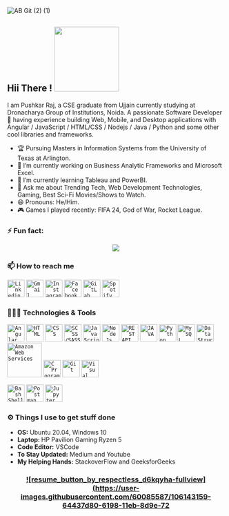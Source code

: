 ![AB Git (2) (1)](https://user-images.githubusercontent.com/60085587/106122868-37cf3780-617f-11eb-943c-5acf9cc769da.png)

## Hii There !  <img src="https://user-images.githubusercontent.com/60085587/106126179-11ab9680-6183-11eb-9059-8077bb11f3a9.gif" width="150"> 

I am Pushkar Raj, a CSE graduate from Ujjain currently studying at Dronacharya Group of Institutions, Noida. A passionate Software Developer 🚀 having experience building Web, Mobile, and Desktop applications with Angular / JavaScript / HTML/CSS / Nodejs / Java / Python and some other cool libraries and frameworks.

- 🏆 Pursuing Masters in Information Systems from the University of Texas at Arlington.
- 🔭 I’m currently working on Business Analytic Frameworks and Microsoft Excel.
- 🌱 I’m currently learning Tableau and PowerBI.
- 💬 Ask me about Trending Tech, Web Development Technologies, Gaming, Best Sci-Fi Movies/Shows to Watch.
- 😄 Pronouns: He/Him.
- 🎮 Games I played recently: FIFA 24, God of War, Rocket League.

### ⚡ Fun fact: <br/> 
<p align="center"><img src="https://readme-jokes.vercel.app/api?bgColor=%23212529&textColor=%23ffddd2&qColor=%23f94144&aColor=%2390be6d&borderColor=%23f9c74f&codeColor=%23f9c74f"></p>

### 📫 How to reach me
<code><a href="https://www.linkedin.com/in/ankit-bhatia12/"><img src="https://user-images.githubusercontent.com/60085587/106135088-766bee80-618d-11eb-9a86-cf9ca3ba565b.png" width="40" title="Linkedin"></a></code>
<code><a href="ankit.bhatia1220@gmail.com"><img src="https://user-images.githubusercontent.com/60085587/106135086-753ac180-618d-11eb-800b-25533f481237.png" width="40" title="Gmail"></a></code>
<code><a href="https://www.instagram.com/ankit1222000/"><img src="https://user-images.githubusercontent.com/60085587/106135075-6fdd7700-618d-11eb-9158-7f47f322051c.png" width="40" title="Instagram"></a></code>
<code><a href="https://www.facebook.com/ankit.bhatia.524/"><img src="https://user-images.githubusercontent.com/60085587/106135069-6e13b380-618d-11eb-9ed8-30e6450e3766.png" width="40" title="Facebook"></a></code>
<code><a href="https://gitlab.com/ankit.bhatia1220"><img src="https://user-images.githubusercontent.com/60085587/106136936-01e67f00-6190-11eb-8d8b-19f7fdacd253.png" width="40" title="GitLab"></a></code>
<code><a href="https://open.spotify.com/user/gjqk1r12yw9pb9iuus4v1itrd?si=Ndk8-K_9QdeYlIn1X3ZXRA"><img src="https://img.icons8.com/fluent/48/000000/spotify.png" width="40" title="Spotify"></a></code>

### 👨🏻‍💻 Technologies & Tools

<code><img src="https://user-images.githubusercontent.com/60085587/106137214-69043380-6190-11eb-98cc-85cb520ac7c4.png" width="40" title="Angular"></code> 
<code><img src="https://user-images.githubusercontent.com/60085587/106137223-6b668d80-6190-11eb-9df9-92e4c198898f.png" width="40" title="HTML"></code> 
<code><img src="https://user-images.githubusercontent.com/60085587/106137219-6acdf700-6190-11eb-9638-9da71ee972e9.png" width="40" title="CSS"></code> 
<code><img src="https://user-images.githubusercontent.com/60085587/106137232-6e617e00-6190-11eb-8c17-e48d0fd2cfae.png" width="40" title="SCSS/SASS"></code> 
<code><img src="https://user-images.githubusercontent.com/60085587/106137226-6c97ba80-6190-11eb-8136-81c77f5ac8bb.png" width="40" title="JavaScript"></code> 
<code><img src="https://user-images.githubusercontent.com/60085587/106137229-6d305100-6190-11eb-8c74-3d9880e67a9d.png" width="40" title="Node.Js"></code> 
<code><img src="https://user-images.githubusercontent.com/60085587/106137217-699cca00-6190-11eb-9c24-68e76ccb9376.png" width="40" title="REST API"></code> 
<code><img src="https://user-images.githubusercontent.com/60085587/106137225-6bff2400-6190-11eb-82ad-995de87a749b.png" width="40" title="JAVA"></code> 
<code><img src="https://user-images.githubusercontent.com/60085587/106137230-6dc8e780-6190-11eb-96a6-e8b8a5d71d79.png" width="40" title="Python"></code>
<code><img src="https://user-images.githubusercontent.com/60085587/106137227-6c97ba80-6190-11eb-97c3-2c3b991b36df.png" width="40" title="MySQL"></code> 
<code><img src="https://user-images.githubusercontent.com/60085587/106137220-6acdf700-6190-11eb-8786-47f53c73502a.png" width="40" title="Data Structures"></code> 
<code><img src="https://user-images.githubusercontent.com/60085587/149359681-a9956f44-8c94-4440-a8c2-6efb9c396e81.png" width="80" title="Amazon Web Services"></code>
<code><img src="https://user-images.githubusercontent.com/60085587/106137218-6a356080-6190-11eb-9faa-e6d1d362235f.png" width="40" title="C Programming"></code> 
<code><img src="https://user-images.githubusercontent.com/60085587/106137222-6b668d80-6190-11eb-9a8e-afb462609d39.png" width="40" title="Git"></code>
<code><img src="https://user-images.githubusercontent.com/60085587/106137236-6efa1480-6190-11eb-89a0-e0e18efc6ac1.png" width="40" title="Visual Code Studio"></code> 

<code><img height="40" src="https://img.icons8.com/color/48/000000/console.png" title="Bash Shell"></code> 
<code><img src="https://user-images.githubusercontent.com/60085587/106141711-863c0080-6196-11eb-8ace-b4de3ab8a88e.png" width="40" title="Postman"></code>
<code><img src="https://user-images.githubusercontent.com/60085587/106145469-9a363100-619b-11eb-8e25-979f75134af8.png" width="40" title="Jupyter"></code>

### ⚙️ Things I use to get stuff done

<ul>
    <li><b>OS:</b> Ubuntu 20.04, Windows 10</li>
    <li><b>Laptop: </b> HP Pavilion Gaming Ryzen 5</li>
    <li><b>Code Editor:</b> VSCode</li>
    <li><b>To Stay Updated:</b> Medium and Youtube</li>
    <li><b>My Helping Hands:</b> StackoverFlow and GeeksforGeeks</li>
</ul>

### <p align="center"> <a href="https://drive.google.com/file/d/1bAPnrHf2fossnhKHYD1MRfw5cTzoobay/view?usp=sharing" target="_blank">![resume_button_by_respectless_d6kqyha-fullview](https://user-images.githubusercontent.com/60085587/106143159-64437d80-6198-11eb-8d9e-72
